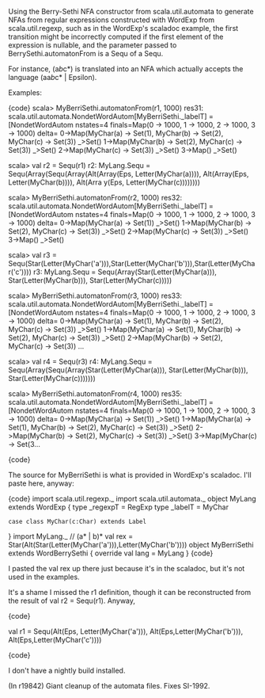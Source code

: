 Using the Berry-Sethi NFA constructor from scala.util.automata to generate NFAs from regular expressions constructed with WordExp from scala.util.regexp, such as in the WordExp's scaladoc example, the first transition might be incorrectly computed if the first element of the expression is nullable, and the parameter passed to BerrySethi.automatonFrom is a Sequ of a Sequ.

For instance, (a*b*c*) is translated into an NFA which actually accepts the language (aa*b*c* | Epsilon).

Examples:

{code}
scala> MyBerriSethi.automatonFrom(r1, 1000)
res31: scala.util.automata.NondetWordAutom[MyBerriSethi._labelT] =
[NondetWordAutom  nstates=4  finals=Map(0 -> 1000, 1 -> 1000, 2 -> 1000, 3 -> 1000)  delta=
    0->Map(MyChar(a) -> Set(1), MyChar(b) -> Set(2), MyChar(c) -> Set(3))
     _>Set()
    1->Map(MyChar(b) -> Set(2), MyChar(c) -> Set(3))
     _>Set()
    2->Map(MyChar(c) -> Set(3))
     _>Set()
    3->Map()
     _>Set()


scala> val r2 = Sequ(r1)
r2: MyLang.Sequ = Sequ(Array(Sequ(Array(Alt(Array(Eps, Letter(MyChar(a)))), Alt(Array(Eps, Letter(MyChar(b)))), Alt(Arra
y(Eps, Letter(MyChar(c))))))))

scala> MyBerriSethi.automatonFrom(r2, 1000)
res32: scala.util.automata.NondetWordAutom[MyBerriSethi._labelT] =
[NondetWordAutom  nstates=4  finals=Map(0 -> 1000, 1 -> 1000, 2 -> 1000, 3 -> 1000)  delta=
    0->Map(MyChar(a) -> Set(1))
     _>Set()
    1->Map(MyChar(b) -> Set(2), MyChar(c) -> Set(3))
     _>Set()
    2->Map(MyChar(c) -> Set(3))
     _>Set()
    3->Map()
     _>Set()

scala> val r3 = Sequ(Star(Letter(MyChar('a'))),Star(Letter(MyChar('b'))),Star(Letter(MyChar('c'))))
r3: MyLang.Sequ = Sequ(Array(Star(Letter(MyChar(a))), Star(Letter(MyChar(b))), Star(Letter(MyChar(c)))))

scala> MyBerriSethi.automatonFrom(r3, 1000)
res33: scala.util.automata.NondetWordAutom[MyBerriSethi._labelT] =
[NondetWordAutom  nstates=4  finals=Map(0 -> 1000, 1 -> 1000, 2 -> 1000, 3 -> 1000)  delta=
    0->Map(MyChar(a) -> Set(1), MyChar(b) -> Set(2), MyChar(c) -> Set(3))
     _>Set()
    1->Map(MyChar(a) -> Set(1), MyChar(b) -> Set(2), MyChar(c) -> Set(3))
     _>Set()
    2->Map(MyChar(b) -> Set(2), MyChar(c) -> Set(3))
...

scala> val r4 = Sequ(r3)
r4: MyLang.Sequ = Sequ(Array(Sequ(Array(Star(Letter(MyChar(a))), Star(Letter(MyChar(b))), Star(Letter(MyChar(c)))))))

scala> MyBerriSethi.automatonFrom(r4, 1000)
res35: scala.util.automata.NondetWordAutom[MyBerriSethi._labelT] =
[NondetWordAutom  nstates=4  finals=Map(0 -> 1000, 1 -> 1000, 2 -> 1000, 3 -> 1000)  delta=
    0->Map(MyChar(a) -> Set(1))
     _>Set()
    1->Map(MyChar(a) -> Set(1), MyChar(b) -> Set(2), MyChar(c) -> Set(3))
     _>Set()
    2->Map(MyChar(b) -> Set(2), MyChar(c) -> Set(3))
     _>Set()
    3->Map(MyChar(c) -> Set(3...

{code}


The source for MyBerriSethi is what is provided in WordExp's scaladoc. I'll paste here, anyway:

{code}
  import scala.util.regexp._
  import scala.util.automata._
  object MyLang extends WordExp {
    type _regexpT = RegExp
    type _labelT = MyChar

    case class MyChar(c:Char) extends Label
  }
  import MyLang._
  // (a* | b)*
  val rex = Star(Alt(Star(Letter(MyChar('a'))),Letter(MyChar('b'))))
  object MyBerriSethi extends WordBerrySethi {
    override val lang = MyLang
  }
{code}

I pasted the val rex up there just because it's in the scaladoc, but it's not used in the examples.

It's a shame I missed the r1 definition, though it can be reconstructed from the result of val r2 = Sequ(r1). Anyway,

{code}

val r1 = Sequ(Alt(Eps, Letter(MyChar('a'))), Alt(Eps,Letter(MyChar('b'))), Alt(Eps,Letter(MyChar('c'))))

{code}

I don't have a nightly build installed.

(In r19842) Giant cleanup of the automata files.  Fixes SI-1992.
